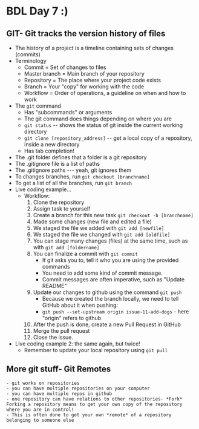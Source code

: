 # BDL Day 7 :)
## GIT- Git tracks the version history of files
- The history of a project is a timeline containing sets of changes (commits)
- Terminology
    - Commit = Set of changes to files
    - Master branch = Main branch of your repository
    - Repository = The place where your project code exists
    - Branch = Your "copy" for working with the code
    - Workflow = Order of operations, a guideline on when and how to work
- The `git` command
    - Has "subcommands" or arguments
    - The git command does things depending on where you are
    - `git status` -- shows the status of git inside the current working directory
    - `git clone [repository_address]` -- get a local copy of a repository, inside a new directory
    - Has tab completion!
- The .git folder defines that a folder is a git repository
- The .gitignore file is a list of paths
- The .gitignore paths --- yeah, git ignores them
- To changes branches, run `git checkout [branchname]`
- To get a list of all the branches, run `git branch`
- Live coding example...
    - Workflow:
        1. Clone the repository
        1. Assign task to yourself
        2. Create a branch for this new task `git checkout -b [branchname]`
        3. Made some changes (new file and edited a file)
        4. We staged the file we added with `git add [newfile]`
        5. We staged the file we changed with `git add [oldfile]`
        6. You can stage many changes (files) at the same time, such as with `git add [foldername]`
        7. You can finalize a commit with `git commit`
            - If git asks you to, tell it who you are using the provided commands
            - You need to add some kind of commit message.
            - Commit messages are often imperative, such as "Update README"
        8. Update our changes to github using the command `git push`
            - Because we created the branch locally, we need to tell GitHub about it when pushing:
            - `git push --set-upstream origin issue-11-add-dogs` - here "origin" refers to github
        9. After the push is done, create a new Pull Request in GitHub
        10. Merge the pull request
        11. Close the issue.
- Live coding example 2: the same again, but twice!
    - Remember to update your local repository using `git pull`
    
## More git stuff- Git Remotes
    - git works on repositories
    - you can have multiple repositories on your computer
    - you can have multiple repos in github
    - one repository can have relations to other repositories- *Fork* Forking a repository means to get your own copy of the repository where you are in control!
    - This is often done to get your own *remote* of a repository belonging to someone else